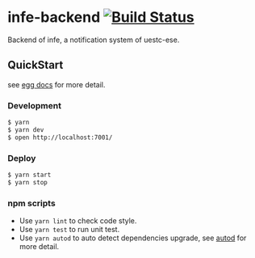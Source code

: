# infe-backend [![Build Status](https://travis-ci.com/uestc-ese/infe-backend.svg?branch=master)](https://travis-ci.com/uestc-ese/infe-backend)

Backend of infe, a notification system of uestc-ese.

## QuickStart

<!-- add docs here for user -->

see [egg docs][egg] for more detail.

### Development

```bash
$ yarn
$ yarn dev
$ open http://localhost:7001/
```

### Deploy

```bash
$ yarn start
$ yarn stop
```

### npm scripts

- Use `yarn lint` to check code style.
- Use `yarn test` to run unit test.
- Use `yarn autod` to auto detect dependencies upgrade, see [autod](https://www.npmjs.com/package/autod) for more detail.


[egg]: https://eggjs.org